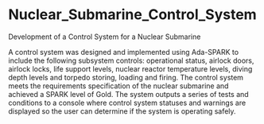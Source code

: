 # Nuclear_Submarine_Control_System
Development of a Control System for a Nuclear Submarine

A control system was designed and implemented using Ada-SPARK to include the following subsystem controls: operational status, airlock doors, airlock locks, life support levels, nuclear reactor temperature levels, diving depth levels and torpedo storing, loading and firing. The control system meets the requirements specification of the nuclear submarine and achieved a SPARK level of Gold. The system outputs a series of tests and conditions to a console where control system statuses and warnings are displayed so the user can determine if the system is operating safely.

